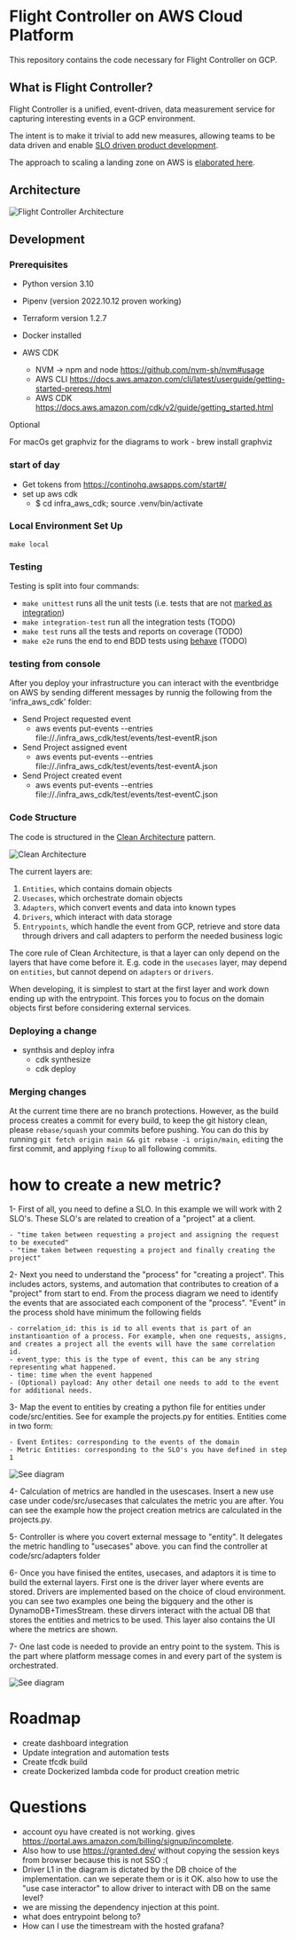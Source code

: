 # Flight Controller on AWS Cloud Platform

This repository contains the code necessary for Flight Controller on GCP.

## What is Flight Controller?

Flight Controller is a unified, event-driven, data measurement service for capturing interesting events in a GCP environment.

The intent is to make it trivial to add new measures, allowing teams to be data driven and enable [SLO driven product development](https://www.youtube.com/watch?v=R_Uz5nkigdQ&list=PLIuxSyKxlQrAsbULewWndxvKIVW9y8LIK&index=20).

The approach to scaling a landing zone on AWS is [elaborated here](https://aws.amazon.com/blogs/mt/flight-controller-by-contino-a-solution-built-on-aws-control-tower/).

## Architecture

![Flight Controller Architecture](images/flight_controller.png)

## Development

### Prerequisites

- Python version 3.10
- Pipenv (version 2022.10.12 proven working)
- Terraform version 1.2.7
- Docker installed

- AWS CDK
    - NVM -> npm and node https://github.com/nvm-sh/nvm#usage 
    - AWS CLI https://docs.aws.amazon.com/cli/latest/userguide/getting-started-prereqs.html
    - AWS CDK https://docs.aws.amazon.com/cdk/v2/guide/getting_started.html

Optional

For macOs get graphviz for the diagrams to work
    - brew install graphviz 

### start of day

- Get tokens from https://continohq.awsapps.com/start#/
- set up aws cdk
    - $ cd infra_aws_cdk; source .venv/bin/activate 



### Local Environment Set Up

`make local`

### Testing

Testing is split into four commands:

- `make unittest` runs all the unit tests (i.e. tests that are not [marked as integration](https://docs.pytest.org/en/7.1.x/example/markers.html))
- `make integration-test` run all the integration tests (TODO)
- `make test` runs all the tests and reports on coverage (TODO)
- `make e2e` runs the end to end BDD tests using [behave](https://github.com/behave/behave) (TODO)

### testing from console

After you deploy your infrastructure you can interact with the eventbridge on AWS by sending different messages by runnig the following from the 'infra_aws_cdk' folder:

- Send Project requested event
    - aws events put-events --entries file://./infra_aws_cdk/test/events/test-eventR.json 
- Send Project assigned event
    - aws events put-events --entries file://./infra_aws_cdk/test/events/test-eventA.json 
- Send Project created event 
    - aws events put-events --entries file://./infra_aws_cdk/test/events/test-eventC.json 


### Code Structure

The code is structured in the [Clean Architecture](https://blog.cleancoder.com/uncle-bob/2012/08/13/the-clean-architecture.html) pattern.

![Clean Architecture](images/CleanArchitecture.jpeg)

The current layers are:

1. `Entities`, which contains domain objects
2. `Usecases`, which orchestrate domain objects
3. `Adapters`, which convert events and data into known types
4. `Drivers`, which interact with data storage
5. `Entrypoints`, which handle the event from GCP, retrieve and store data through drivers and call adapters to perform the needed business logic

The core rule of Clean Architecture, is that a layer can only depend on the layers that have come before it. E.g. code in the `usecases` layer, may depend on `entities`, but cannot depend on `adapters` or `drivers`.

When developing, it is simplest to start at the first layer and work down ending up with the entrypoint. This forces you to focus on the domain objects first before considering external services.

### Deploying a change

- synthsis and deploy infra
    - cdk synthesize
    - cdk deploy

### Merging changes

At the current time there are no branch protections. However, as the build process creates a commit for every build, to keep the git history clean, please `rebase/squash` your commits before pushing. You can do this by running `git fetch origin main && git rebase -i origin/main`, `edit`ing the first commit, and applying `fixup` to all following commits.

# how to create a new metric?

1- First of all, you need to define a SLO. In this example we will work with 2 SLO's. These SLO's are related to creation of a "project" at a client. 
    
    - "time taken between requesting a project and assigning the request to be executed"
    - "time taken between requesting a project and finally creating the project"

2- Next you need to understand the "process" for "creating a project". This includes actors, systems, and automation that contributes to creation of a "project" from start to end. From the process diagram we need to identify the events that are associated each component of the "process". "Event" in the process shold have minimum the following fields
    
    - correlation_id: this is id to all events that is part of an instantioantion of a process. For example, when one requests, assigns, and creates a project all the events will have the same correlation id.
    - event_type: this is the type of event, this can be any string representing what happened.
    - time: time when the event happened
    - (Optional) payload: Any other detail one needs to add to the event for additional needs.

3- Map the event to entities by creating a python file for entities under code/src/entities. See for example the projects.py for entities. Entities come in two form:
    
    - Event Entites: corresponding to the events of the domain
    - Metric Entities: corresponding to the SLO's you have defined in step 1

![See diagram](images/processDiagram.png)

4- Calculation of metrics are handled in the usescases. Insert a new use case under code/src/usecases that calculates the metric you are after. You can see the example how the project creation metrics are calculated in the projects.py.

5- Controller is where you covert external message to "entity". It delegates the metric handling to "usecases" above. you can find the controller at code/src/adapters folder

6- Once you have finised the entites, usecases, and adaptors it is time to build the external layers. First one is the driver layer where events are stored. Drivers are implemented based on the choice of cloud environment. you can see two examples one being the bigquery and the other is DynamoDB+TimesStream. these dirvers interact with the actual DB that stores the entities and metrics to be used. This layer also contains the UI where the metrics are shown.

7- One last code is needed to provide an entry point to the system. This is the part where platform message comes in and every part of the system is orchestrated. 

![See diagram](images/UMLdiagram.png)

# Roadmap

- create dashboard integration
- Update integration and automation tests
- Create tfcdk build
- create Dockerized lambda code for product creation metric

# Questions
- account oyu have created is not working. gives https://portal.aws.amazon.com/billing/signup/incomplete.
- Also how to use https://granted.dev/ without copying the session keys from browser because this is not SSO :(
- Driver L1 in the diagram is dictated by the DB choice of the implementation. can we seperate them or is it OK. also how to use the "use case interactor" to allow driver to interact with DB on the same level?
- we are missing the dependency injection at this point. 
- what does entrypoint belong to?
- How can I use the timestream with the hosted grafana?
